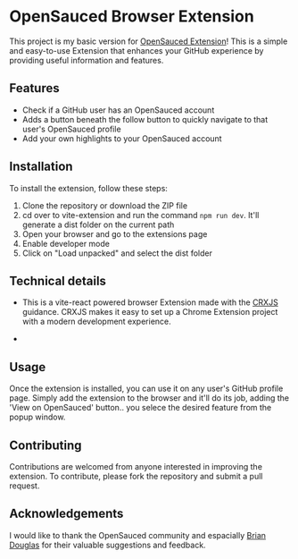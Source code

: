 
# OpenSauced Browser Extension

This project is my basic version for [OpenSauced Extension](https://github.com/open-sauced/browser-extensions/)! This is a simple and easy-to-use Extension that enhances your GitHub experience by providing useful information and features.

## Features

- Check if a GitHub user has an OpenSauced account
- Adds a button beneath the follow button to quickly navigate to that user's OpenSauced profile
- Add your own highlights to your OpenSauced account

## Installation

To install the extension, follow these steps:

1. Clone the repository or download the ZIP file
2. cd over to vite-extension and run the command `npm run dev`. It'll generate a dist folder on the current path 
2. Open your browser and go to the extensions page
3. Enable developer mode
4. Click on "Load unpacked" and select the dist folder

## Technical details

- This is a vite-react powered browser Extension made with the [CRXJS](https://crxjs.dev/vite-plugin/getting-started/vanilla-js/create-project) guidance. CRXJS makes it easy to set up a Chrome Extension project with a modern development experience. 

- 

## Usage

Once the extension is installed, you can use it on any user's GitHub profile page. Simply add the extension to the browser and it'll do its job, adding the 'View on OpenSauced' button.. you selece the desired feature from the popup window.

## Contributing

Contributions are welcomed from anyone interested in improving the extension. To contribute, please fork the repository and submit a pull request.

## Acknowledgements

I would like to thank the OpenSauced community and espacially [Brian Douglas](https://github.com/bdougie) for their valuable suggestions and feedback.

